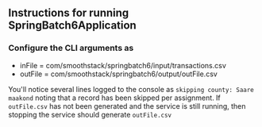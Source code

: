 ## Instructions for running SpringBatch6Application

### Configure the CLI arguments as
* inFile = com/smoothstack/springbatch6/input/transactions.csv
* outFile = com/smoothstack/springbatch6/output/outFile.csv

You'll notice several lines logged to the console as `skipping county: Saare maakond` 
noting that a record has been skipped per assignment. If `outFile.csv` has not been generated and the service is
still running, then stopping the service should generate `outFile.csv`
